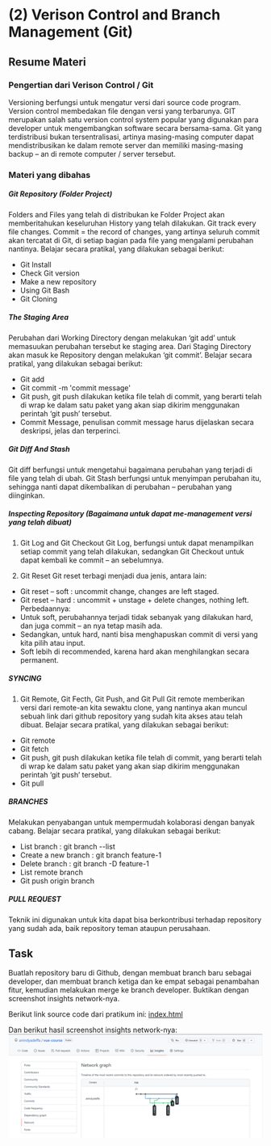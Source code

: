 # (2) Verison Control and Branch Management (Git)

## Resume Materi

### Pengertian dari Verison Control / Git

Versioning berfungsi untuk mengatur versi dari source code program. Version control membedakan file dengan versi yang terbarunya.
GIT merupakan salah satu version control system popular yang digunakan para developer untuk mengembangkan software secara bersama-sama.
Git yang terdistribusi bukan tersentralisasi, artinya masing-masing computer dapat mendistribusikan ke dalam remote server dan memiliki masing-masing backup – an di remote computer / server tersebut.

### Materi yang dibahas

##### Git Repository (Folder Project)

Folders and Files yang telah di distribukan ke Folder Project akan memberitahukan keseluruhan History yang telah dilakukan.
Git track every file changes. Commit = the record of changes, yang artinya seluruh commit akan tercatat di Git, di setiap bagian pada file yang mengalami perubahan nantinya.
Belajar secara pratikal, yang dilakukan sebagai berikut:

- Git Install
- Check Git version
- Make a new repository
- Using Git Bash
- Git Cloning

##### The Staging Area

Perubahan dari Working Directory dengan melakukan ‘git add’ untuk memasuukan perubahan tersebut ke staging area. Dari Staging Directory akan masuk ke Repository dengan melakukan ‘git commit’.
Belajar secara pratikal, yang dilakukan sebagai berikut:

- Git add
- Git commit -m 'commit message'
- Git push, git push dilakukan ketika file telah di commit, yang berarti telah di wrap ke dalam satu paket yang akan siap dikirim menggunakan perintah ‘git push’ tersebut.
- Commit Message, penulisan commit message harus dijelaskan secara deskripsi, jelas dan terperinci.

##### Git Diff And Stash

Git diff berfungsi untuk mengetahui bagaimana perubahan yang terjadi di file yang telah di ubah.
Git Stash berfungsi untuk menyimpan perubahan itu, sehingga nanti dapat dikembalikan di perubahan – perubahan yang diinginkan.

##### Inspecting Repository (Bagaimana untuk dapat me-management versi yang telah dibuat)

1. Git Log and Git Checkout
   Git Log, berfungsi untuk dapat menampilkan setiap commit yang telah dilakukan, sedangkan Git Checkout untuk dapat kembali ke commit – an sebelumnya.

2. Git Reset
   Git reset terbagi menjadi dua jenis, antara lain:

- Git reset – soft : uncommit change, changes are left staged.
- Git reset – hard : uncommit + unstage + delete changes, nothing left.
  Perbedaannya:
- Untuk soft, perubahannya terjadi tidak sebanyak yang dilakukan hard, dan juga commit – an nya tetap masih ada.
- Sedangkan, untuk hard, nanti bisa menghapuskan commit di versi yang kita pilih atau input.
- Soft lebih di recommended, karena hard akan menghilangkan secara permanent.

##### SYNCING

1. Git Remote, Git Fecth, Git Push, and Git Pull
   Git remote memberikan versi dari remote-an kita sewaktu clone, yang nantinya akan muncul sebuah link dari github repository yang sudah kita akses atau telah dibuat.
   Belajar secara pratikal, yang dilakukan sebagai berikut:

- Git remote
- Git fetch
- Git push, git push dilakukan ketika file telah di commit, yang berarti telah di wrap ke dalam satu paket yang akan siap dikirim menggunakan perintah ‘git push’ tersebut.
- Git pull

##### BRANCHES

Melakukan penyabangan untuk mempermudah kolaborasi dengan banyak cabang.
Belajar secara pratikal, yang dilakukan sebagai berikut:

- List branch : git branch --list
- Create a new branch : git branch feature-1
- Delete branch : git branch -D feature-1
- List remote branch
- Git push origin branch

##### PULL REQUEST

Teknik ini digunakan untuk kita dapat bisa berkontribusi terhadap repository yang sudah ada, baik repository teman ataupun perusahaan.

## Task

Buatlah repository baru di Github, dengan membuat branch baru sebagai developer, dan membuat branch ketiga dan ke empat sebagai penambahan fitur, kemudian melakukan merge ke branch developer. Buktikan dengan screenshot insights network-nya.

Berikut link source code dari pratikum ini:
[index.html](pratikum/index.html)

Dan berikut hasil screenshot insights network-nya:
![network-graph](screenshots/network-graph.png)
